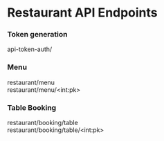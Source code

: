 # Restaurant API Endpoints

### Token generation

api-token-auth/

### Menu

restaurant/menu<br>
restaurant/menu/&lt;int:pk&gt;

### Table Booking

restaurant/booking/table<br>
restaurant/booking/table/&lt;int:pk&gt;
